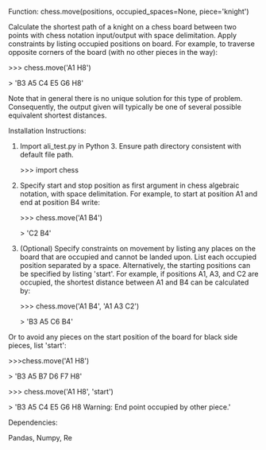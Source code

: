 
Function: chess.move(positions, occupied_spaces=None, piece='knight')

Calculate the shortest path of a knight on a chess board between two points with chess notation input/output with space delimitation. Apply constraints by listing occupied positions on board. For example, to traverse opposite corners of the board (with no other pieces in the way):

   \>\>\> chess.move('A1 H8')
	
   \> 'B3 A5 C4 E5 G6 H8'
	
Note that in general there is no unique solution for this type of problem. Consequently, the output given will typically be one of several possible equivalent shortest distances.


Installation Instructions:

1) Import ali_test.py in Python 3. Ensure path directory consistent with default file path.

	\>\>\> import chess

2) Specify start and stop position as first argument in chess algebraic notation, with space delimitation. For example, to start at position A1 and end at position B4 write:

    \>\>\> chess.move('A1 B4')
	
    \> 'C2 B4'

3) (Optional) Specify constraints on movement by listing any places on the board that are occupied and cannot be landed upon. List each occupied position separated by a space. Alternatively, the starting positions can be specified by listing 'start'. For example, if positions A1, A3, and C2 are occupied, the shortest distance between A1 and B4 can be calculated by: 

	\>\>\> chess.move('A1 B4', 'A1 A3 C2')
	
	\> 'B3 A5 C6 B4'

Or to avoid any pieces on the start position of the board for black side pieces, list 'start':

   \>\>\>chess.move('A1 H8')

   \> 'B3 A5 B7 D6 F7 H8'

   \>\>\> chess.move('A1 H8', 'start')

   \> 'B3 A5 C4 E5 G6 H8  Warning: End point occupied by other piece.'

Dependencies:

Pandas, Numpy, Re

